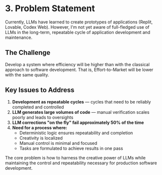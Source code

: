 # 3. Problem Statement

Currently, LLMs have learned to create prototypes of applications (Replit, Lovable, Codex Web). However, I'm not yet aware of full-fledged use of LLMs in the long-term, repeatable cycle of application development and maintenance.

## The Challenge

Develop a system where efficiency will be higher than with the classical approach to software development. That is, Effort-to-Market will be lower with the same quality.

## Key Issues to Address

1. **Development as repeatable cycles** — cycles that need to be reliably completed and controlled
2. **LLM generates large volumes of code** — manual verification scales poorly and leads to oversights
3. **LLM corrections "on the fly" fail approximately 50% of the time**
4. **Need for a process where:**
   - Deterministic logic ensures repeatability and completion
   - Creativity is localized
   - Manual control is minimal and focused
   - Tasks are formulated to achieve results in one pass

The core problem is how to harness the creative power of LLMs while maintaining the control and repeatability necessary for production software development.

